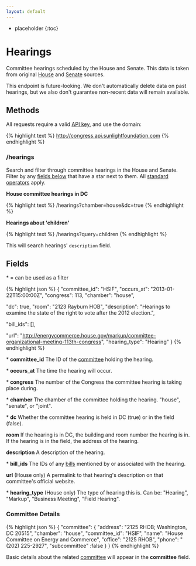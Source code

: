 ```yaml
---
layout: default
---
```



* placeholder
{:toc}

# Hearings

Committee hearings scheduled by the House and Senate. This data is taken from original [House](http://house.gov/legislative/) and [Senate](http://www.senate.gov/pagelayout/committees/b_three_sections_with_teasers/committee_hearings.htm) sources.

This endpoint is future-looking. We don't automatically delete data on past hearings, but we also don't guarantee non-recent data will remain available.

## Methods

All requests require a valid [API key](index.html#parameters/api-key), and use the domain:

{% highlight text %}
http://congress.api.sunlightfoundation.com
{% endhighlight %}

### /hearings

Search and filter through committee hearings in the House and Senate. Filter by any [fields below](#fields) that have a star next to them. All [standard operators](index.html#parameters/operators) apply.

**House committee hearings in DC**

{% highlight text %}
/hearings?chamber=house&dc=true
{% endhighlight %}

**Hearings about 'children'**

{% highlight text %}
/hearings?query=children
{% endhighlight %}

This will search hearings' `description` field.

## Fields

\* = can be used as a filter

{% highlight json %}
{
  "committee_id": "HSIF",
  "occurs_at": "2013-01-22T15:00:00Z",
  "congress": 113,
  "chamber": "house",

  "dc": true,
  "room": "2123 Rayburn HOB",
  "description": "Hearings to examine the state of the right to vote after the 2012 election.",

  "bill_ids": [],

  "url": "http://energycommerce.house.gov/markup/committee-organizational-meeting-113th-congress",
  "hearing_type": "Hearing"
}
{% endhighlight %}

\* **committee_id**
The ID of the [committee](committees.html) holding the hearing.

\* **occurs_at**
The time the hearing will occur.

\* **congress**
The number of the Congress the committee hearing is taking place during.

\* **chamber**
The chamber of the committee holding the hearing. "house", "senate", or "joint".

\* **dc**
Whether the committee hearing is held in DC (true) or in the field (false).

**room**
If the hearing is in DC, the building and room number the hearing is in. If the hearing is in the field, the address of the hearing.

**description**
A description of the hearing.

\* **bill_ids**
The IDs of any [bills](bills.html) mentioned by or associated with the hearing.

**url**
(House only) A permalink to that hearing's description on that committee's official website.

\* **hearing_type**
(House only) The type of hearing this is. Can be: "Hearing", "Markup", "Business Meeting", "Field Hearing".

### Committee Details

{% highlight json %}
{
  "committee": {
    "address": "2125 RHOB; Washington, DC 20515",
    "chamber": "house",
    "committee_id": "HSIF",
    "name": "House Committee on Energy and Commerce",
    "office": "2125 RHOB",
    "phone": "(202) 225-2927",
    "subcommittee" :false
  }
}
{% endhighlight %}

Basic details about the related [committee](committees.html) will appear in the **committee** field.